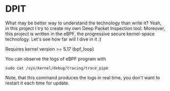# DPIT

What may be better way to understand the technology than write it? Yeah, in this project I try to create my own Deep Packet Inspection tool. Moreover, this project is written in the eBPF, the progressive secure kernel-space technology. Let's see how far will I dive in it :)

Requires kernel version >= 5.17 (bpf_loop)

You can observe the logs of eBPF program with

```
sudo cat /sys/kernel/debug/tracing/trace_pipe
```

Note, that this command produces the logs in real time, you don't want to restart it each time for update.
